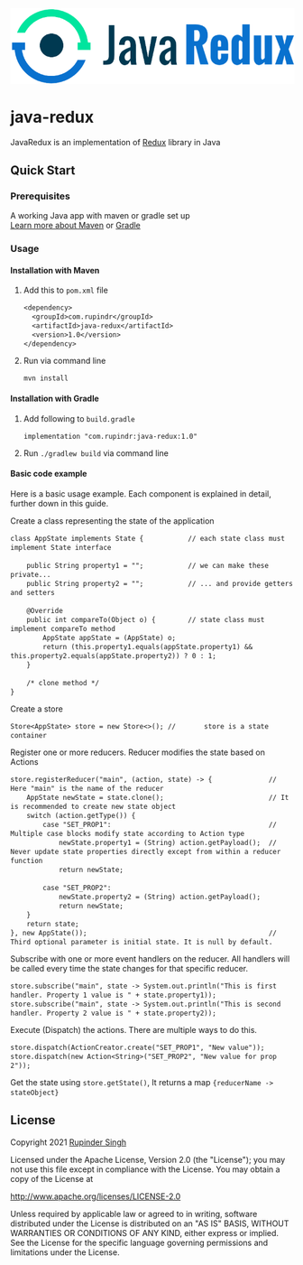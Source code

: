 ![JavaRedux Logo](https://raw.githubusercontent.com/rupindr/java-redux/main/docs/logo/JavaRedux%20logo%20transparent.png)  
# java-redux

JavaRedux is an implementation of [Redux](https://redux.js.org/) library in Java  

## Quick Start
### Prerequisites
A working Java app with maven or gradle set up  
[Learn more about Maven](https://docs.github.com/articles/configuring-apache-maven-for-use-with-github-package-registry/) or [Gradle](https://docs.github.com/articles/configuring-gradle-for-use-with-github-package-registry/)

### Usage
#### Installation with Maven
1. Add this to `pom.xml` file
    ```
    <dependency>
      <groupId>com.rupindr</groupId>
      <artifactId>java-redux</artifactId>
      <version>1.0</version>
    </dependency> 
    ```
2. Run via command line
    ```
    mvn install 
    ```
    
#### Installation with Gradle 
1. Add following to `build.gradle`
    ```
    implementation "com.rupindr:java-redux:1.0"
    ```
2. Run `./gradlew build` via command line

#### Basic code example
Here is a basic usage example. Each component is explained in detail, further down in this guide.

Create a class representing the state of the application
```$java
class AppState implements State {           // each state class must implement State interface

    public String property1 = "";           // we can make these private...
    public String property2 = "";           // ... and provide getters and setters

    @Override
    public int compareTo(Object o) {        // state class must implement compareTo method
        AppState appState = (AppState) o;
        return (this.property1.equals(appState.property1) && this.property2.equals(appState.property2)) ? 0 : 1;
    }
    
    /* clone method */
}
```

Create a store
```$java
Store<AppState> store = new Store<>(); //       store is a state container
```

Register one or more reducers. Reducer modifies the state based on Actions
```$java
store.registerReducer("main", (action, state) -> {              // Here "main" is the name of the reducer
    AppState newState = state.clone();                          // It is recommended to create new state object
    switch (action.getType()) {
        case "SET_PROP1":                                       // Multiple case blocks modify state according to Action type
            newState.property1 = (String) action.getPayload();  // Never update state properties directly except from within a reducer function
            return newState;
        
        case "SET_PROP2":
            newState.property2 = (String) action.getPayload();
            return newState;
    }
    return state;
}, new AppState());                                             // Third optional parameter is initial state. It is null by default.
```

Subscribe with one or more event handlers on the reducer. All handlers will be called every time the state changes for that specific reducer.
```$java
store.subscribe("main", state -> System.out.println("This is first handler. Property 1 value is " + state.property1));
store.subscribe("main", state -> System.out.println("This is second handler. Property 2 value is " + state.property2));
```

Execute (Dispatch) the actions. There are multiple ways to do this.
```$java
store.dispatch(ActionCreator.create("SET_PROP1", "New value"));
store.dispatch(new Action<String>("SET_PROP2", "New value for prop 2"));
```

Get the state using `store.getState()`, It returns a map `{reducerName -> stateObject}`

## License
Copyright 2021 [Rupinder Singh](https://rupindr.com)

Licensed under the Apache License, Version 2.0 (the "License");
you may not use this file except in compliance with the License.
You may obtain a copy of the License at

http://www.apache.org/licenses/LICENSE-2.0

Unless required by applicable law or agreed to in writing, software
distributed under the License is distributed on an "AS IS" BASIS,
WITHOUT WARRANTIES OR CONDITIONS OF ANY KIND, either express or implied.
See the License for the specific language governing permissions and
limitations under the License.
